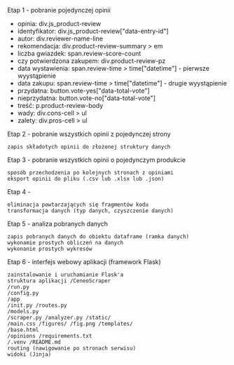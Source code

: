 ﻿Etap 1 - pobranie pojedynczej opinii

- opinia: div.js_product-review
- identyfikator: div.js_product-review["data-entry-id"]
- autor: div.reviewer-name-line
- rekomendacja: div.product-review-summary > em
- liczba gwiazdek: span.review-score-count
- czy potwierdzona zakupem: div.product-review-pz
- data wystawienia: span.review-time > time["datetime"] - pierwsze wyystąpienie
- data zakupu: span.review-time > time["datetime"] - drugie wyystąpienie
- przydatna: button.vote-yes["data-total-vote"]
- nieprzydatna: button.vote-no["data-total-vote"]
- treść: p.product-review-body
- wady: div.cons-cell > ul
- zalety: div.pros-cell > ul

Etap 2 - pobranie wszystkich opinii z pojedynczej strony

    zapis składotych opinii do złożonej struktury danych

Etap 3 - pobranie wszystkich opinii o pojedynczym produkcie

    sposób przechodzenia po kolejnych stronach z opiniami
    eksport opinii do pliku (.csv lub .xlsx lub .json)

Etap 4 -

    eliminacja powtarzających się fragmentów kodu
    transformacja danych (typ danych, czyszczenie danych)

Etap 5 - analiza pobranych danych

    zapis pobranych danych do obiektu dataframe (ramka danych)
    wykonamie prostych obliczeń na danych
    wykonanie prostych wykresów

Etap 6 - interfejs webowy aplikacji (framework Flask)

    zainstalowanie i uruchamianie Flask'a
    struktura aplikacji /CeneoScraper
    /run.py
    /config.py
    /app
    /init.py /routes.py
    /models.py
    /scraper.py /analyzer.py /static/
    /main.css /figures/ /fig.png /templates/
    /base.html
    /opinions /requirements.txt
    /.venv /README.md
    routing (nawigowanie po stronach serwisu)
    widoki (Jinja)

